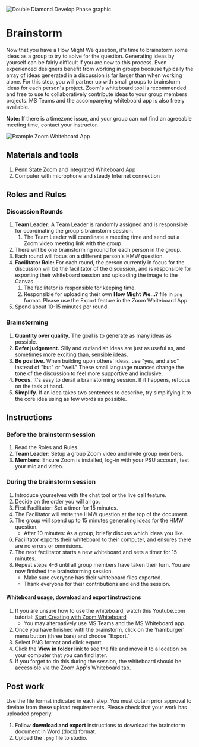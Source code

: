 ![Double Diamond Develop Phase graphic](/assets/dd-process-develop-1200px@2x.png)

# Brainstorm

Now that you have a How Might We question, it's time to brainstorm some ideas as a group to try to solve for the question. Generating ideas by yourself can be fairly difficult if you are new to this process. Even experienced designers benefit from working in groups because typically the array of ideas generated in a discussion is far larger than when working alone. For this step, you will partner up with small groups to brainstorm ideas for each person's project. Zoom's whiteboard tool is recommended and free to use to collaboratively contribute ideas to your group members projects. MS Teams and the accompanying whiteboard app is also freely available.

**Note:** If there is a timezone issue, and your group can not find an agreeable meeting time, contact your instructor.

![Example Zoom Whiteboard App](/assets/zoom-whiteboard-01.png)

## Materials and tools

1. [Penn State Zoom](https://psu.zoom.us/) and integrated Whiteboard App
2. Computer with microphone and steady Internet connection

## Roles and Rules

### Discussion Rounds

1. **Team Leader:** A Team Leader is randomly assigned and is responsible for coordinating the group's brainstorm session.
   1. The Team Leader will coordinate a meeting time and send out a Zoom video meeting link with the group.
2. There will be one brainstorming round for each person in the group.
3. Each round will focus on a different person's HMW question.
4. **Facilitator Role:** For each round, the person currently in focus for the discussion will be the facilitator of the discussion, and is responsible for exporting their whiteboard session and uploading the image to the Canvas.
   1. The facilitator is responsible for keeping time.
   2. Responsible for uploading their own **How Might We...?** file in `png` format. Please use the Export feature in the Zoom Whiteboard App.
5. Spend about 10-15 minutes per round.

### Brainstorming

1. **Quantity over quality.** The goal is to generate as many ideas as possible.
2. **Defer judgement.** Silly and outlandish ideas are just as useful as, and sometimes more exciting than, sensible ideas.
3. **Be positive.** When building upon others' ideas, use "yes, and also" instead of "but" or "well." These small language nuances change the tone of the discussion to feel more supportive and inclusive.
4. **Focus.** It's easy to derail a brainstorming session. If it happens, refocus on the task at hand.
5. **Simplify.** If an idea takes two sentences to describe, try simplifying it to the core idea using as few words as possible.

## Instructions

### Before the brainstorm session

1. Read the Roles and Rules.
2. **Team Leader:** Setup a group Zoom video and invite group members.
3. **Members:** Ensure Zoom is installed, log-in with your PSU account, test your mic and video.

### During the brainstorm session

1. Introduce yourselves with the chat tool or the live call feature.
2. Decide on the order you will all go.
3. First Facilitator: Set a timer for 15 minutes. 
4. The Facilitator will write the HMW question at the top of the document.
5. The group will spend up to 15 minutes generating ideas for the HMW question.
   * After 10 minutes: As a group, briefly discuss which ideas you like.
6. Facilitator exports their whiteboard to their computer, and ensures there are no errors or ommisions.
7. The next facilitator starts a new whiteboard and sets a timer for 15 minutes.
8. Repeat steps 4-6 until all group members have taken their turn. You are now finished the brainstorming session.
   * Make sure everyone has their whiteboard files exported.
   * Thank everyone for their contributions and end the session.
   
#### Whiteboard usage, download and export instructions

1. If you are unsure how to use the whiteboard, watch this Youtube.com tutorial: [Start Creating with Zoom Whiteboard](https://www.youtube.com/watch?v=idEfUlb4rRs)
   * You may alternatively use MS Teams and the MS Whiteboard app.
3. Once you have finished with the brainstorm, click on the 'hamburger' menu button (three bars) and choose "Export."
4. Select PNG format and click export.
5. Click the **View in folder** link to see the file and move it to a location on your computer that you can find later.
6. If you forget to do this during the session, the whiteboard should be accessible via the Zoom App's Whiteboard tab.


## Post work
Use the file format indicated in each step. You must obtain prior approval to deviate from these upload requirements. Please check that your work has uploaded properly.

1. Follow **download and export** instructions to download the brainstorm document in Word (docx) format. 
2. Upload the `.png` file to studio.
